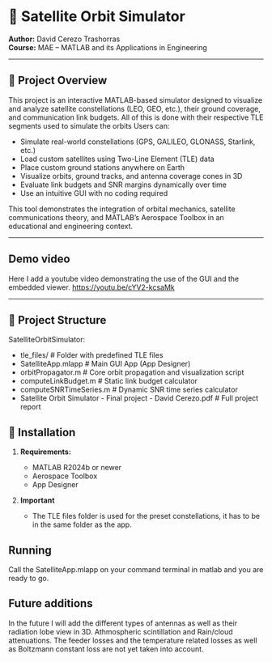 # 📡 Satellite Orbit Simulator

**Author:** David Cerezo Trashorras  
**Course:** MAE – MATLAB and its Applications in Engineering  

---

## 📑 Project Overview

This project is an interactive MATLAB-based simulator designed to visualize and analyze satellite constellations (LEO, GEO, etc.), their ground coverage, and communication link budgets. All of this is done with their respective TLE segments used to simulate the orbits Users can:

- Simulate real-world constellations (GPS, GALILEO, GLONASS, Starlink, etc.)
- Load custom satellites using Two-Line Element (TLE) data
- Place custom ground stations anywhere on Earth
- Visualize orbits, ground tracks, and antenna coverage cones in 3D
- Evaluate link budgets and SNR margins dynamically over time
- Use an intuitive GUI with no coding required

This tool demonstrates the integration of orbital mechanics, satellite communications theory, and MATLAB’s Aerospace Toolbox in an educational and engineering context.

---
## Demo video
Here I add a youtube video demonstrating the use of the GUI and the embedded viewer.
https://youtu.be/cYV2-kcsaMk

---

## 📂 Project Structure
SatelliteOrbitSimulator:

- tle_files/ # Folder with predefined TLE files
- SatelliteApp.mlapp # Main GUI App (App Designer)
- orbitPropagator.m # Core orbit propagation and visualization script
- computeLinkBudget.m # Static link budget calculator
- computeSNRTimeSeries.m # Dynamic SNR time series calculator
- Satellite Orbit Simulator - Final project - David Cerezo.pdf # Full project report

## 🚀 Installation

1. **Requirements:**  
   - MATLAB R2024b or newer  
   - Aerospace Toolbox  
   - App Designer
  
2. **Important**
   - The TLE files folder is used for the preset constellations, it has to be in the same folder as the app.
  
## Running
Call the SatelliteApp.mlapp on your command terminal in matlab and you are ready to go.

## Future additions
In the future I will add the different types of antennas as well as their radiation lobe view in 3D. Athmospheric scintillation and Rain/cloud attenuations. The feeder losses and the temperature related losses as well as Boltzmann constant loss are not yet taken into account.
